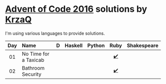 [Advent of Code 2016](http://adventofcode.com) solutions by [KrzaQ][kq]
========================

I'm using various languages to provide solutions.

| Day | Name                                           | D    | Haskell | Python | Ruby | Shakespeare |
|:---:|:-----------------------------------------------|:----:|:-------:|:------:|:----:|:-----------:|
| 01  | No Time for a Taxicab                          |      |         |        | [:heavy_check_mark:](./day01/main.rb) |             |
| 02  | Bathroom Security                              |      |         |        | [:heavy_check_mark:](./day02/main.rb) |             |

[day1]: http://adventofcode.com/2016/day/1
[day2]: http://adventofcode.com/2016/day/2

[kq]: https://dev.krzaq.cc
